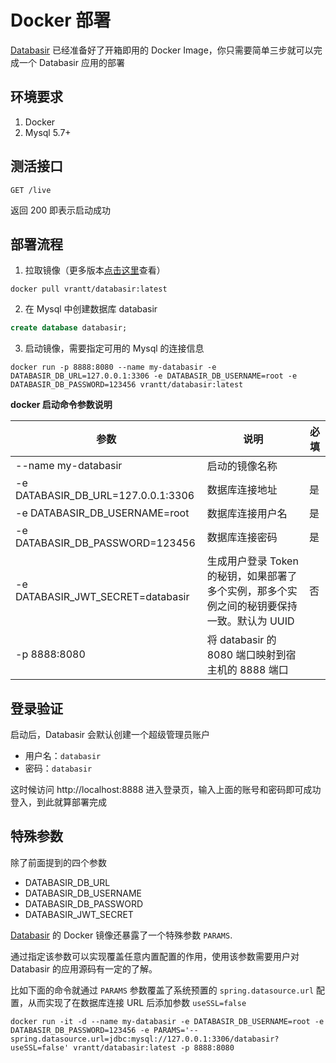 # Docker 部署

[Databasir](https://github.com/vran-dev/databasir) 已经准备好了开箱即用的 Docker Image，你只需要简单三步就可以完成一个 Databasir 应用的部署

## 环境要求

1. Docker
2. Mysql 5.7+

## 测活接口

```shell
GET /live
```
返回 200 即表示启动成功

## 部署流程

1.  拉取镜像（更多版本[点击这里](https://registry.hub.docker.com/r/vrantt/databasir)查看）

```shell
docker pull vrantt/databasir:latest
```

2. 在 Mysql 中创建数据库 databasir

```sql
create database databasir;
```

3. 启动镜像，需要指定可用的 Mysql 的连接信息

```shell
docker run -p 8888:8080 --name my-databasir -e DATABASIR_DB_URL=127.0.0.1:3306 -e DATABASIR_DB_USERNAME=root -e DATABASIR_DB_PASSWORD=123456 vrantt/databasir:latest
```



**docker 启动命令参数说明**

| 参数                               | 说明                                                         | 必填 |
| ---------------------------------- | ------------------------------------------------------------ | ---- |
| --name my-databasir                | 启动的镜像名称                                               |      |
| -e DATABASIR_DB_URL=127.0.0.1:3306 | 数据库连接地址                                               | 是   |
| -e DATABASIR_DB_USERNAME=root      | 数据库连接用户名                                             | 是   |
| -e DATABASIR_DB_PASSWORD=123456    | 数据库连接密码                                               | 是   |
| -e DATABASIR_JWT_SECRET=databasir  | 生成用户登录 Token 的秘钥，如果部署了多个实例，那多个实例之间的秘钥要保持一致。默认为 UUID | 否   |
| -p 8888:8080                       | 将 databasir 的 8080 端口映射到宿主机的 8888 端口            |      |


## 登录验证

启动后，Databasir 会默认创建一个超级管理员账户

- 用户名：`databasir`
- 密码：`databasir`

这时候访问 http://localhost:8888 进入登录页，输入上面的账号和密码即可成功登入，到此就算部署完成

## 特殊参数

除了前面提到的四个参数

- DATABASIR_DB_URL
- DATABASIR_DB_USERNAME
- DATABASIR_DB_PASSWORD
- DATABASIR_JWT_SECRET 

[Databasir](https://github.com/vran-dev/databasir) 的 Docker 镜像还暴露了一个特殊参数 `PARAMS`.

通过指定该参数可以实现覆盖任意内置配置的作用，使用该参数需要用户对 Databasir 的应用源码有一定的了解。

比如下面的命令就通过 `PARAMS` 参数覆盖了系统预置的 `spring.datasource.url` 配置，从而实现了在数据库连接 URL 后添加参数 `useSSL=false`

```shell
docker run -it -d --name my-databasir -e DATABASIR_DB_USERNAME=root -e DATABASIR_DB_PASSWORD=123456 -e PARAMS='--spring.datasource.url=jdbc:mysql://127.0.0.1:3306/databasir?useSSL=false' vrantt/databasir:latest -p 8888:8080

```